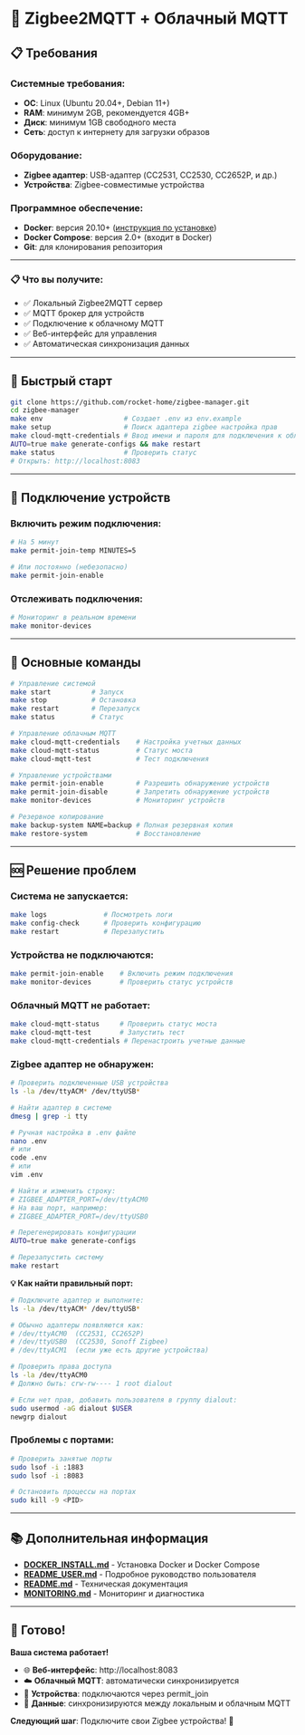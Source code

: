 # 🚀 Zigbee2MQTT + Облачный MQTT

## 📋 Требования

### Системные требования:
- **ОС**: Linux (Ubuntu 20.04+, Debian 11+)
- **RAM**: минимум 2GB, рекомендуется 4GB+
- **Диск**: минимум 1GB свободного места
- **Сеть**: доступ к интернету для загрузки образов

### Оборудование:
- **Zigbee адаптер**: USB-адаптер (CC2531, CC2530, CC2652P, и др.)
- **Устройства**: Zigbee-совместимые устройства

### Программное обеспечение:
- **Docker**: версия 20.10+ ([инструкция по установке](DOCKER_INSTALL.md))
- **Docker Compose**: версия 2.0+ (входит в Docker)
- **Git**: для клонирования репозитория

---

### 📋 Что вы получите:
- ✅ Локальный Zigbee2MQTT сервер
- ✅ MQTT брокер для устройств
- ✅ Подключение к облачному MQTT
- ✅ Веб-интерфейс для управления
- ✅ Автоматическая синхронизация данных


---

## 🚀 Быстрый старт

```bash
git clone https://github.com/rocket-home/zigbee-manager.git
cd zigbee-manager
make env                    # Создает .env из env.example
make setup                  # Поиск адаптера zigbee настройка прав
make cloud-mqtt-credentials # Ввод имени и пароля для подключения к облачному MQTT
AUTO=true make generate-configs && make restart
make status                 # Проверить статус
# Открыть: http://localhost:8083
```

---

## 📱 Подключение устройств

### Включить режим подключения:
```bash
# На 5 минут
make permit-join-temp MINUTES=5

# Или постоянно (небезопасно)
make permit-join-enable
```

### Отслеживать подключения:
```bash
# Мониторинг в реальном времени
make monitor-devices
```

---

## 🔧 Основные команды

```bash
# Управление системой
make start          # Запуск
make stop           # Остановка
make restart        # Перезапуск
make status         # Статус

# Управление облачным MQTT
make cloud-mqtt-credentials    # Настройка учетных данных
make cloud-mqtt-status         # Статус моста
make cloud-mqtt-test           # Тест подключения

# Управление устройствами
make permit-join-enable        # Разрешить обнаружение устройств
make permit-join-disable       # Запретить обнаружение устройств
make monitor-devices           # Мониторинг устройств

# Резервное копирование
make backup-system NAME=backup # Полная резервная копия
make restore-system            # Восстановление
```

---

## 🆘 Решение проблем

### Система не запускается:
```bash
make logs              # Посмотреть логи
make config-check      # Проверить конфигурацию
make restart           # Перезапустить
```

### Устройства не подключаются:
```bash
make permit-join-enable    # Включить режим подключения
make monitor-devices       # Проверить статус устройств
```

### Облачный MQTT не работает:
```bash
make cloud-mqtt-status     # Проверить статус моста
make cloud-mqtt-test       # Запустить тест
make cloud-mqtt-credentials # Перенастроить учетные данные
```

### Zigbee адаптер не обнаружен:
```bash
# Проверить подключенные USB устройства
ls -la /dev/ttyACM* /dev/ttyUSB*

# Найти адаптер в системе
dmesg | grep -i tty

# Ручная настройка в .env файле
nano .env
# или
code .env
# или
vim .env

# Найти и изменить строку:
# ZIGBEE_ADAPTER_PORT=/dev/ttyACM0
# На ваш порт, например:
# ZIGBEE_ADAPTER_PORT=/dev/ttyUSB0

# Перегенерировать конфигурации
AUTO=true make generate-configs

# Перезапустить систему
make restart
```

**💡 Как найти правильный порт:**
```bash
# Подключите адаптер и выполните:
ls -la /dev/ttyACM* /dev/ttyUSB*

# Обычно адаптеры появляются как:
# /dev/ttyACM0  (CC2531, CC2652P)
# /dev/ttyUSB0  (CC2530, Sonoff Zigbee)
# /dev/ttyACM1  (если уже есть другие устройства)

# Проверить права доступа
ls -la /dev/ttyACM0
# Должно быть: crw-rw---- 1 root dialout

# Если нет прав, добавить пользователя в группу dialout:
sudo usermod -aG dialout $USER
newgrp dialout
```

### Проблемы с портами:
```bash
# Проверить занятые порты
sudo lsof -i :1883
sudo lsof -i :8083

# Остановить процессы на портах
sudo kill -9 <PID>
```

---

## 📚 Дополнительная информация

- **[DOCKER_INSTALL.md](DOCKER_INSTALL.md)** - Установка Docker и Docker Compose
- **[README_USER.md](README_USER.md)** - Подробное руководство пользователя
- **[README.md](README.md)** - Техническая документация
- **[MONITORING.md](MONITORING.md)** - Мониторинг и диагностика

---

## 🎉 Готово!

**Ваша система работает!** 

- 🌐 **Веб-интерфейс**: http://localhost:8083
- ☁️ **Облачный MQTT**: автоматически синхронизируется
- 📱 **Устройства**: подключаются через permit_join
- 🔄 **Данные**: синхронизируются между локальным и облачным MQTT

**Следующий шаг**: Подключите свои Zigbee устройства! 🚀 